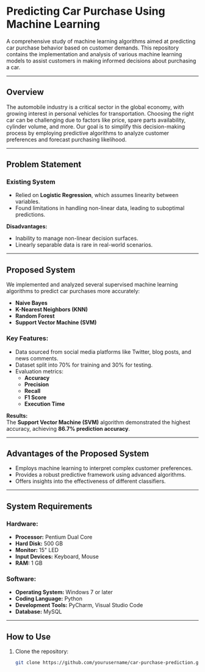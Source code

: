 # Predicting Car Purchase Using Machine Learning

A comprehensive study of machine learning algorithms aimed at predicting car purchase behavior based on customer demands. This repository contains the implementation and analysis of various machine learning models to assist customers in making informed decisions about purchasing a car.

---

## Overview

The automobile industry is a critical sector in the global economy, with growing interest in personal vehicles for transportation. Choosing the right car can be challenging due to factors like price, spare parts availability, cylinder volume, and more. Our goal is to simplify this decision-making process by employing predictive algorithms to analyze customer preferences and forecast purchasing likelihood.

---

## Problem Statement

### Existing System
- Relied on **Logistic Regression**, which assumes linearity between variables.
- Found limitations in handling non-linear data, leading to suboptimal predictions.

**Disadvantages:**
- Inability to manage non-linear decision surfaces.
- Linearly separable data is rare in real-world scenarios.

---

## Proposed System

We implemented and analyzed several supervised machine learning algorithms to predict car purchases more accurately:
- **Naive Bayes**
- **K-Nearest Neighbors (KNN)**
- **Random Forest**
- **Support Vector Machine (SVM)**

### Key Features:
- Data sourced from social media platforms like Twitter, blog posts, and news comments.
- Dataset split into 70% for training and 30% for testing.
- Evaluation metrics:
  - **Accuracy**
  - **Precision**
  - **Recall**
  - **F1 Score**
  - **Execution Time**

**Results:**  
The **Support Vector Machine (SVM)** algorithm demonstrated the highest accuracy, achieving **86.7% prediction accuracy**.

---

## Advantages of the Proposed System
- Employs machine learning to interpret complex customer preferences.
- Provides a robust predictive framework using advanced algorithms.
- Offers insights into the effectiveness of different classifiers.

---

## System Requirements

### Hardware:
- **Processor:** Pentium Dual Core
- **Hard Disk:** 500 GB
- **Monitor:** 15" LED
- **Input Devices:** Keyboard, Mouse
- **RAM:** 1 GB

### Software:
- **Operating System:** Windows 7 or later
- **Coding Language:** Python
- **Development Tools:** PyCharm, Visual Studio Code
- **Database:** MySQL

---

## How to Use

1. Clone the repository:
   ```bash
   git clone https://github.com/yourusername/car-purchase-prediction.git
